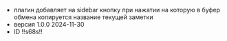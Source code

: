 - плагин добавляет на sidebar кнопку при нажатии на которую в буфер обмена копируется название текущей заметки
- версия 1.0.0 2024-11-30
- ID !!s68s!!
